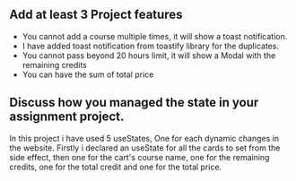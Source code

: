 
## Add at least 3 Project features 

- You cannot add a course multiple times, it will show a toast notification.  
- I have added toast notification from toastify library for the duplicates.
- You cannot pass beyond 20 hours limit, it will show a Modal with the remaining credits
- You can have the sum of total price


## Discuss how you managed the state in your assignment project.

In this project i have used 5 useStates, One for each dynamic changes in the website.
Firstly i declared an useState for all the cards to set from the side effect, then one for the cart's course name, one for the remaining credits, one for the total credit and one for the total price.